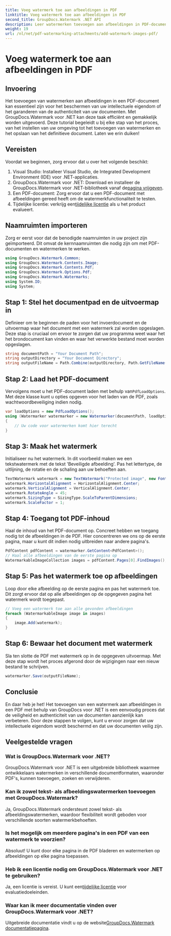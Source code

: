 ```yaml
---
title: Voeg watermerk toe aan afbeeldingen in PDF
linktitle: Voeg watermerk toe aan afbeeldingen in PDF
second_title: GroupDocs.Watermark .NET API
description: Leer watermerken toevoegen aan afbeeldingen in PDF-documenten met GroupDocs.Watermark voor .NET met onze gedetailleerde, stapsgewijze zelfstudie. Beveilig uw PDF's eenvoudig.
weight: 19
url: /nl/net/pdf-watermarking-attachments/add-watermark-images-pdf/
---
```


# Voeg watermerk toe aan afbeeldingen in PDF

## Invoering
Het toevoegen van watermerken aan afbeeldingen in een PDF-document kan essentieel zijn voor het beschermen van uw intellectuele eigendom of het garanderen van de authenticiteit van uw documenten. Met GroupDocs.Watermark voor .NET kan deze taak efficiënt en gemakkelijk worden uitgevoerd. Deze tutorial begeleidt u bij elke stap van het proces, van het instellen van uw omgeving tot het toevoegen van watermerken en het opslaan van het definitieve document. Laten we erin duiken!
## Vereisten
Voordat we beginnen, zorg ervoor dat u over het volgende beschikt:
1. Visual Studio: Installeer Visual Studio, de Integrated Development Environment (IDE) voor .NET-applicaties.
2.  GroupDocs.Watermark voor .NET: Download en installeer de GroupDocs.Watermark voor .NET-bibliotheek vanaf de[pagina vrijgeven](https://releases.groupdocs.com/Watermark/net/).
3. Een PDF-document: Zorg ervoor dat u een PDF-document met afbeeldingen gereed heeft om de watermerkfunctionaliteit te testen.
4.  Tijdelijke licentie: verkrijg een[tijdelijke licentie](https://purchase.groupdocs.com/temporary-license/) als u het product evalueert.
## Naamruimten importeren
Zorg er eerst voor dat de benodigde naamruimten in uw project zijn geïmporteerd. Dit omvat de kernnaamruimten die nodig zijn om met PDF-documenten en watermerken te werken.
```csharp
using GroupDocs.Watermark.Common;
using GroupDocs.Watermark.Contents.Image;
using GroupDocs.Watermark.Contents.Pdf;
using GroupDocs.Watermark.Options.Pdf;
using GroupDocs.Watermark.Watermarks;
using System.IO;
using System;
```
## Stap 1: Stel het documentpad en de uitvoermap in
Definieer om te beginnen de paden voor het invoerdocument en de uitvoermap waar het document met een watermerk zal worden opgeslagen. Deze stap is cruciaal om ervoor te zorgen dat uw programma weet waar het het brondocument kan vinden en waar het verwerkte bestand moet worden opgeslagen.
```csharp
string documentPath = "Your Document Path";
string outputDirectory = "Your Document Directory";
string outputFileName = Path.Combine(outputDirectory, Path.GetFileName(documentPath));
```
## Stap 2: Laad het PDF-document
 Vervolgens moet u het PDF-document laden met behulp van`PdfLoadOptions`. Met deze klasse kunt u opties opgeven voor het laden van de PDF, zoals wachtwoordbeveiliging indien nodig.
```csharp
var loadOptions = new PdfLoadOptions();
using (Watermarker watermarker = new Watermarker(documentPath, loadOptions))
{
    // Uw code voor watermerken komt hier terecht
}
```
## Stap 3: Maak het watermerk
Initialiseer nu het watermerk. In dit voorbeeld maken we een tekstwatermerk met de tekst 'Beveiligde afbeelding'. Pas het lettertype, de uitlijning, de rotatie en de schaling aan uw behoeften aan.
```csharp
TextWatermark watermark = new TextWatermark("Protected image", new Font("Arial", 8));
watermark.HorizontalAlignment = HorizontalAlignment.Center;
watermark.VerticalAlignment = VerticalAlignment.Center;
watermark.RotateAngle = 45;
watermark.SizingType = SizingType.ScaleToParentDimensions;
watermark.ScaleFactor = 1;
```
## Stap 4: Toegang tot PDF-inhoud
Haal de inhoud van het PDF-document op. Concreet hebben we toegang nodig tot de afbeeldingen in de PDF. Hier concentreren we ons op de eerste pagina, maar u kunt dit indien nodig uitbreiden naar andere pagina's.
```csharp
PdfContent pdfContent = watermarker.GetContent<PdfContent>();
// Haal alle afbeeldingen van de eerste pagina op
WatermarkableImageCollection images = pdfContent.Pages[0].FindImages();
```
## Stap 5: Pas het watermerk toe op afbeeldingen
Loop door elke afbeelding op de eerste pagina en pas het watermerk toe. Dit zorgt ervoor dat op alle afbeeldingen op de opgegeven pagina het watermerk wordt toegepast.
```csharp
// Voeg een watermerk toe aan alle gevonden afbeeldingen
foreach (WatermarkableImage image in images)
{
    image.Add(watermark);
}
```
## Stap 6: Bewaar het document met watermerk
Sla ten slotte de PDF met watermerk op in de opgegeven uitvoermap. Met deze stap wordt het proces afgerond door de wijzigingen naar een nieuw bestand te schrijven.
```csharp
watermarker.Save(outputFileName);
```
## Conclusie
En daar heb je het! Het toevoegen van een watermerk aan afbeeldingen in een PDF met behulp van GroupDocs voor .NET is een eenvoudig proces dat de veiligheid en authenticiteit van uw documenten aanzienlijk kan verbeteren. Door deze stappen te volgen, kunt u ervoor zorgen dat uw intellectuele eigendom wordt beschermd en dat uw documenten veilig zijn.
## Veelgestelde vragen
### Wat is GroupDocs.Watermark voor .NET?
GroupDocs.Watermark voor .NET is een uitgebreide bibliotheek waarmee ontwikkelaars watermerken in verschillende documentformaten, waaronder PDF's, kunnen toevoegen, zoeken en verwijderen.
### Kan ik zowel tekst- als afbeeldingswatermerken toevoegen met GroupDocs.Watermark?
Ja, GroupDocs.Watermark ondersteunt zowel tekst- als afbeeldingswatermerken, waardoor flexibiliteit wordt geboden voor verschillende soorten watermerkbehoeften.
### Is het mogelijk om meerdere pagina's in een PDF van een watermerk te voorzien?
Absoluut! U kunt door elke pagina in de PDF bladeren en watermerken op afbeeldingen op elke pagina toepassen.
### Heb ik een licentie nodig om GroupDocs.Watermark voor .NET te gebruiken?
 Ja, een licentie is vereist. U kunt een[tijdelijke licentie](https://purchase.groupdocs.com/temporary-license/) voor evaluatiedoeleinden.
### Waar kan ik meer documentatie vinden over GroupDocs.Watermark voor .NET?
 Uitgebreide documentatie vindt u op de website[GroupDocs.Watermark documentatiepagina](https://tutorials.groupdocs.com/Watermark/net/).